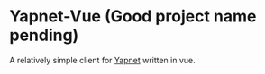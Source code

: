 # Yapnet-Vue (Good project name pending)

A relatively simple client for [Yapnet](https://github.com/Wilkuu-2/yapnet) written in vue. 
